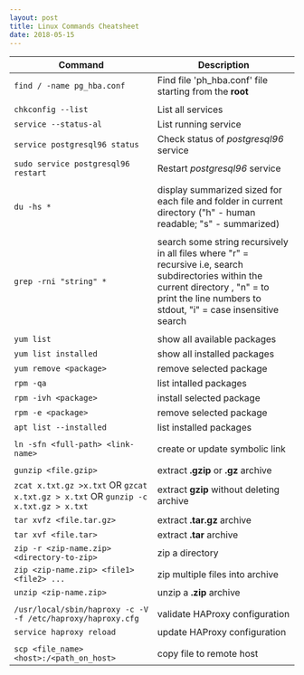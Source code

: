 ```yaml
---
layout: post
title: Linux Commands Cheatsheet
date: 2018-05-15
---  
```


| Command | Description |
|---------|-------------|
| `find / -name pg_hba.conf`          | Find file 'ph_hba.conf' file starting from the **root** |
| | |      
| `chkconfig --list`                  | List all services |
| `service --status-al`               | List running service |
| `service postgresql96 status`       | Check status of *postgresql96* service |
| `sudo service postgresql96 restart` | Restart *postgresql96* service |
| | |
| `du -hs *`                          | display summarized sized for each file and folder in current directory ("h" - human readable; "s" - summarized) |
| | |
| `grep -rni "string" *` | search some string recursively in all files where "r" = recursive i.e, search subdirectories within the current directory , "n" = to print the line numbers to stdout, "i" = case insensitive search |
| | |
| `yum list ` | show all available packages |
| `yum list installed` | show all installed packages |
| `yum remove <package>` | remove selected package |
| `rpm -qa` | list intalled packages |
| `rpm -ivh <package>` | install selected package |
| `rpm -e <package>` | remove selected package |
| `apt list --installed` | list installed packages |
| | |
| `ln -sfn <full-path> <link-name>` | create or update symbolic link |
| | |
| `gunzip <file.gzip>` | extract **.gzip** or **.gz** archive |
| `zcat x.txt.gz >x.txt` OR `gzcat x.txt.gz > x.txt` OR `gunzip -c x.txt.gz > x.txt` | extract **gzip** without deleting archive|
| `tar xvfz <file.tar.gz>` | extract **.tar.gz** archive |
| `tar xvf <file.tar>` | extract **.tar** archive
| `zip -r <zip-name.zip> <directory-to-zip>` | zip a directory |
| `zip <zip-name.zip> <file1> <file2> ...` | zip multiple files into archive |
| `unzip <zip-name.zip>` | unzip a **.zip** archive |
| | |
| `/usr/local/sbin/haproxy -c -V -f /etc/haproxy/haproxy.cfg` | validate HAProxy configuration |
| `service haproxy reload` | update HAProxy configuration |
| | |
| `scp <file_name> <host>:/<path_on_host>` | copy file to remote host |
